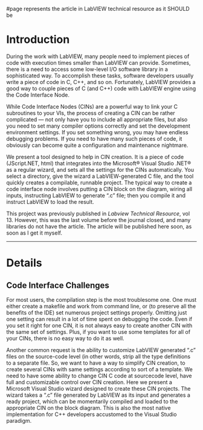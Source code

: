 #page represents the article in LabVIEW technical resource as it SHOULD be

# Introduction #

During the work with LabVIEW, many people need to implement pieces of code with execution times smaller than LabVIEW can provide. Sometimes, there is a need to access
some low-level I/O software library in a sophisticated way. To accomplish these tasks, software developers usually write a piece of code in C, C++, and so on. Fortunately, LabVIEW provides a good way to couple pieces of C (and C++) code with LabVIEW engine using the Code Interface Node.

While Code Interface Nodes (CINs) are a powerful way to link your C subroutines to your VIs, the process of creating a CIN can be rather complicated — not only have you to include all appropriate files, but also you need to set many compiler options correctly and set the development environment settings. If you set something wrong, you may have endless debugging problems. If you need to have many such pieces of code, it obviously can become quite a configuration and maintenance nightmare.

We present a tool designed to help in CIN creation. It is a piece of code (JScript.NET, html) that integrates into the Microsoft® Visual Studio .NET® as a regular wizard, and sets all the settings for the CINs automatically. You select a directory, give the wizard a LabVIEW-generated C file, and the tool quickly creates a compilable, runnable project.
The typical way to create a code interface node involves putting a CIN block on the diagram, wiring all inputs, instructing LabVIEW to generate “.c” file; then you compile it and instruct LabVIEW to load the result.

This project was previously published in _Labview Technical Resource_, vol 13. However, this was the last volume before the journal closed, and many libraries do not have the article. The article will be published here soon, as soon as I get it myself.


---

# Details #
## Code Interface Challenges ##

For most users, the compilation step is the most troublesome one. One must either create a makefile and work from command line, or (to preserve all the benefits of the IDE) set
numerous project settings properly. Omitting just one setting can result in a lot of time spent on debugging the code. Even if you set it right for one CIN, it is not always easy to create another CIN with the same set of settings. Plus, if you want to use some templates for all of your CINs, there is no easy way to do it as well.

Another common request is the ability to customize LabVIEW generated “.c” files on the source-code level (in other words, strip all the type definitions to a separate file.
So, we want to have a way to simplify CIN creation, to create several CINs with same settings according to sort of a template. We need to have some ability to change CIN C code at sourcecode level, have full and customizable control over CIN creation.
Here we present a Microsoft Visual Studio wizard designed to create these CIN projects. The wizard takes a “.c” file generated by LabVIEW as its input and generates a ready
project, which can be momentarily compiled and loaded to the appropriate CIN on the block diagram. This is also the most native implementation for C++ developers accustomed to the Visual Studio paradigm.